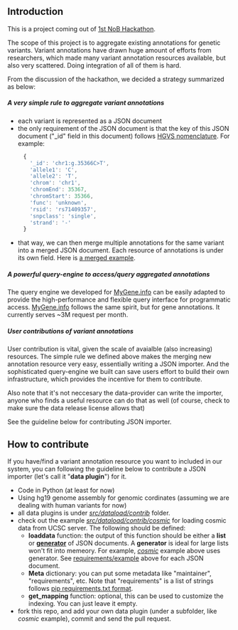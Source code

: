 Introduction
-------------

This is a project coming out of [1st NoB Hackathon](https://github.com/Network-of-BioThings/nob-hq/wiki/1st-Network-of-BioThings-Hackathon).

The scope of this project is to aggregate existing annotations for genetic variants. Variant annotations have drawn huge amount of efforts from researchers, which made many variant annotation resources available, but also very scattered. Doing integration of all of them is hard.

From the discussion of the hackathon, we decided a strategy summarized as below:

##### A very simple rule to aggregate variant annotations
  * each variant is represented as a JSON document
  * the only requirement of the JSON document is that the key of this JSON document ("_id" field in this document) follows [HGVS nomenclature](http://www.hgvs.org/mutnomen/recs-DNA.html). For example:

   ```javascript
        {
          '_id': 'chr1:g.35366C>T',
          'allele1': 'C',
          'allele2': 'T',
          'chrom': 'chr1',
          'chromEnd': 35367,
          'chromStart': 35366,
          'func': 'unknown',
          'rsid': 'rs71409357',
          'snpclass': 'single',
          'strand': '-'
        }
  ```
  * that way, we can then merge multiple annotations for the same variant into a merged JSON document. Each resource of annotations is under its own field. Here is [a merged example](https://gist.github.com/newgene/9251a2036918caea694c).
  
  
##### A powerful query-engine to access/query aggregated annotations

  The query engine we developed for [MyGene.info](http://mygene.info) can be easily adapted to provide the high-performance and flexible query interface for programmatic access. [MyGene.info](http://mygene.info) follows the same spirit, but for gene annotations. It currently serves ~3M request per month.
  
##### User contributions of variant annotations

  User contribution is vital, given the scale of avaialble (also increasing) resources. The simple rule we defined above makes the merging new annotation resource very easy, essentially writing a JSON importer. And the sophisticated query-engine we built can save users effort to build their own infrastructure, which provides the incentive for them to contribute.
  
  Also note that it's not neccesary the data-provider can write the importer, anyone who finds a useful resource can do that as well (of course, check to make sure the data release license allows that)

  See the guideline below for contributing JSON importer.
  
How to contribute
------------------

If you have/find a variant annotation resource you want to included in our system, you can following the guideline below to contribute a JSON importer (let's call it "**data plugin**") for it.

* Code in Python (at least for now)
* Using hg19 genome assembly for genomic cordinates (assuming we are dealing with human variants for now)
* all data plugins is under *[src/dataload/contrib](/Network-of-BioThings/myvariant.info/blob/master/tree/master/src/dataload/contrib)* folder.
* check out the example *[src/dataload/contrib/cosmic](/Network-of-BioThings/myvariant.info/blob/master/tree/master/src/dataload/contrib/cosmic)* for loading cosmic data from UCSC server. The following should be defined:
  * **loaddata** function: the output of this function should be either a **list** or **[generator](https://wiki.python.org/moin/Generators)** of JSON documents. A **generator** is ideal for large lists won't fit into memeory. For example, [*cosmic*](/Network-of-BioThings/myvariant.info/blob/master/tree/master/src/dataload/contrib/cosmic) example above uses generator. See [requirements/example](#a-very-simple-rule-to-aggregate-variant-annotations) above for each JSON document.
  * **Meta** dictionary: you can put some metadata like "maintainer", "requirements", etc. Note that "requirements" is a list of strings follows [pip requirements.txt format](https://pip.pypa.io/en/1.1/requirements.html).
  * **get_mapping** function: optional, this can be used to customize the indexing. You can just leave it empty.
* fork this repo, and add your own data plugin (under a subfolder, like *cosmic* example), commit and send the pull request.

